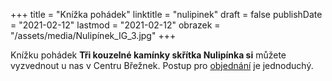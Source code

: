 +++
title = "Knížka pohádek"
linktitle = "nulipinek"
draft = false
publishDate = "2021-02-12"
lastmod = "2021-02-12"
obrazek = "/assets/media/Nulipínek_IG_3.jpg"
+++

Knížku pohádek **Tři kouzelné kamínky skřítka Nulipínka si** můžete vyzvednout u nas v Centru Břežnek. Postup pro [objednání](ostatni/distribucni-misto/) je jednoduchý.
